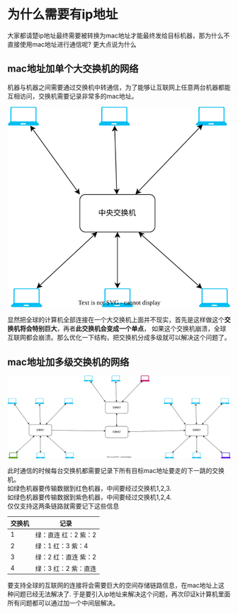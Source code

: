 
# 为什么需要有ip地址

大家都请楚ip地址最终需要被转换为mac地址才能最终发给目标机器，那为什么不直接使用mac地址进行通信呢?
更大点说为什么

## mac地址加单个大交换机的网络

机器与机器之间需要通过交换机中转通信，为了能够让互联网上任意两台机器都能互相访问，交换机需要记录非常多的mac地址。

![mac_network.drawio](https://raw.githubusercontent.com/beardnick/static/master/images/mac_network.drawio.svg)

显然把全球的计算机全部连接在一个大交换机上面并不现实，首先是这样做这个**交换机将会特别巨大**，再者**此交换机会变成一个单点**，
如果这个交换机崩溃，全球互联网都会崩溃。那么优化一下结构，把交换机分成多级就可以解决这个问题了。

## mac地址加多级交换机的网络

![multilayer_mac_network.drawio](https://raw.githubusercontent.com/beardnick/static/master/images/multilayer_mac_network.drawio.svg)

此时通信的时候每台交换机都需要记录下所有目标mac地址要走的下一跳的交换机。\
如绿色机器要传输数据到红色机器，中间要经过交换机1,2,3. \
如绿色机器要传输数据到紫色机器，中间要经过交换机1,2,4. \
仅仅支持这两条链路就需要记下这些信息

| 交换机 | 记录                 |
| ------ | -------------------- |
| 1      | 绿：直连 红：2 紫：2 |
| 2      | 绿：1 红：3 紫：4    |
| 3      | 绿：2 红：直连 紫：2 |
| 4      | 绿：3 红：2 紫：直连 |

要支持全球的互联网的连接将会需要巨大的空间存储链路信息，在mac地址上这种问题已经无法解决了.
于是要引入ip地址来解决这个问题，再次印证k计算机里面所有问题都可以通过加一个中间层解决。
